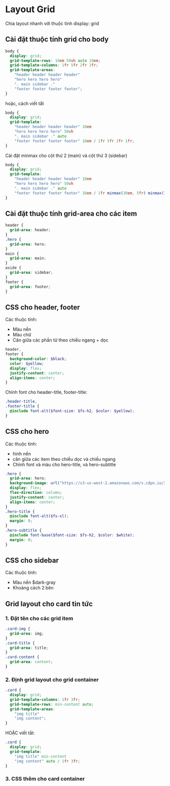 # Layout Grid

Chia layout nhanh với thuộc tính display: grid

## Cài đặt thuộc tính grid cho body

```scss
body {
  display: grid;
  grid-template-rows: 10em 50vh auto 10em;
  grid-template-columns: 1fr 5fr 2fr 1fr;
  grid-template-areas:
    "header header header header"
    "hero hero hero hero"
    ". main sidebar ."
    "footer footer footer footer";
}
```

hoặc, cách viết tắt

```scss
body {
  display: grid;
  grid-template:
    "header header header header" 10em
    "hero hero hero hero" 50vh
    ". main sidebar ." auto
    "footer footer footer footer" 10em / 1fr 5fr 2fr 1fr;
}
```

Cài đặt minmax cho cột thứ 2 (main) và cột thứ 3 (sidebar)

```scss
body {
  display: grid;
  grid-template:
    "header header header header" 10em
    "hero hero hero hero" 50vh
    ". main sidebar ." auto
    "footer footer footer footer" 10em / 1fr minmax(30em, 5fr) minmax(15em, 2fr) 1fr;
}
```

## Cài đặt thuộc tính grid-area cho các item

```scss
header {
  grid-area: header;
}
.hero {
  grid-area: hero;
}
main {
  grid-area: main;
}
aside {
  grid-area: sidebar;
}
footer {
  grid-area: footer;
}
```

## CSS cho header, footer

Các thuộc tính:

- Màu nền
- Màu chữ
- Căn giữa các phần tử theo chiều ngang + dọc

```scss
header,
footer {
  background-color: $black;
  color: $yellow;
  display: flex;
  justify-content: center;
  align-items: center;
}
```

Chỉnh font cho header-title, footer-title:

```scss
.header-title,
.footer-title {
  @include font-alt($font-size: $fs-h2, $color: $yellow);
}
```

## CSS cho hero

Các thuộc tính:

- hình nền
- căn giữa các item theo chiều dọc và chiều ngang
- Chỉnh font và màu cho hero-title, và hero-subtitle

```scss
.hero {
  grid-area: hero;
  background-image: url("https://s3-us-west-2.amazonaws.com/s.cdpn.io/308367/gridarea-hero-bg.jpg");
  display: flex;
  flex-direction: column;
  justify-content: center;
  align-items: center;
}
.hero-title {
  @include font-alt($fs-xl);
  margin: 0;
}
.hero-subtitle {
  @include font-base($font-size: $fs-h2, $color: $white);
  margin: 0;
}
```

## CSS cho sidebar

Các thuộc tính:

- Màu nền $dark-gray
- Khoảng cách 2 bên

## Grid layout cho card tin tức

### 1. Đặt tên cho các grid item

```scss
.card-img {
  grid-area: img;
}
.card-title {
  grid-area: title;
}
.card-content {
  grid-area: content;
}
```

### 2. Định grid layout cho grid container

```scss
.card {
  display: grid;
  grid-template-columns: 1fr 3fr;
  grid-template-rows: min-content auto;
  grid-template-areas:
    "img title"
    "img content";
}
```

HOẶC viết tắt:

```scss
.card {
  display: grid;
  grid-template:
    "img title" min-content
    "img content" auto / 1fr 3fr;
}
```

### 3. CSS thêm cho card container

```

```
